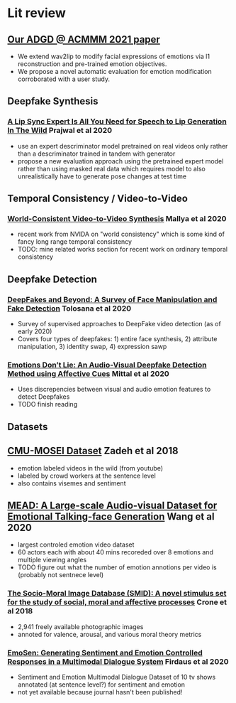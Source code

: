 # Lit review

## [Our ADGD @ ACMMM 2021 paper](https://github.com/jagnusson/Wav2Lip-Emotion/blob/main/literature/Wav2Lip-Emotion_updated.pdf)
- We extend wav2lip to modify facial expressions of emotions via l1 reconstruction and pre-trained emotion objectives.
- We propose a novel automatic evaluation for emotion modification corroborated with a user study. 

## Deepfake Synthesis

### [A Lip Sync Expert Is All You Need for Speech to Lip Generation In The Wild](PrajwalLipsync2020.pdf) Prajwal et al 2020
- use an expert descriminator model pretrained on real videos only rather than a descriminator trained in tandem with generator
- propose a new evaluation approach using the pretrained expert model rather than using masked real data which requires model to also
unrealistically have to generate pose changes at test time

## Temporal Consistency / Video-to-Video

### [World-Consistent Video-to-Video Synthesis](https://arxiv.org/pdf/2007.08509.pdf) Mallya et al 2020
- recent work from NVIDA on "world consistency" which is some kind of fancy long range temporal consistency
- TODO: mine related works section for recent work on ordinary temporal consistency

## Deepfake Detection

### [DeepFakes and Beyond: A Survey of Face Manipulation and Fake Detection](Tolosana2020Deepfakes.pdf) Tolosana et al 2020
- Survey of supervised approaches to DeepFake video detection (as of early 2020)
- Covers four types of deepfakes: 1) entire face synthesis, 2) attribute manipulation, 3) identity swap, 4) expression sawp

### [Emotions Don’t Lie: An Audio-Visual Deepfake Detection Method using Affective Cues](MittalEmotionsDeepfakeDetection2020.pdf) Mittal et al 2020
- Uses discrepencies between visual and audio emotion features to detect Deepfakes
- TODO finish reading

## Datasets

## [CMU-MOSEI Dataset](http://multicomp.cs.cmu.edu/resources/cmu-mosei-dataset/) Zadeh et al 2018
- emotion labeled videos in the wild (from youtube)
- labeled by crowd workers at the sentence level
- also contains visemes and sentiment

## [MEAD: A Large-scale Audio-visual Dataset for Emotional Talking-face Generation](https://wywu.github.io/projects/MEAD/MEAD.html) Wang et al 2020
- largest controled emotion video dataset
- 60 actors each with about 40 mins recoreded over 8 emotions and multiple viewing angles
- TODO figure out what the number of emotion annotions per video is (probably not sentnece level)

### [The Socio-Moral Image Database (SMID): A novel stimulus set for the study of social, moral and affective processes](https://journals.plos.org/plosone/article?id=10.1371/journal.pone.0190954) Crone et al 2018
- 2,941 freely available photographic images
- annoted for valence, arousal, and various moral theory metrics 

### [EmoSen: Generating Sentiment and Emotion Controlled Responses in a Multimodal Dialogue System](https://ieeexplore.ieee.org/document/9165162) Firdaus et al 2020
- Sentiment and Emotion Multimodal Dialogue Dataset of 10 tv shows annotated (at sentence level?) for sentiment and emotion
- not yet available because journal hasn't been published!
